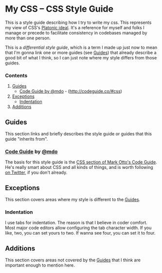 # My CSS – CSS Style Guide

This is a style guide describing how I try to write my css. This represents my view of CSS's [Platonic ideal]. It's a reference for myself and folks I manage or precede to facilitate consistency in codebases managed by more than one person.

This is a <i>differential style guide</i>, which is a term I made up just now to mean that I'm gonna link one or more guides (see [Guides]) that already describe a good bit of what I think, so I can just note where my style differs from those guides.

### Contents
1. [Guides]
   -  [Code Guide by @mdo] - (<http://codeguide.co/#css>)
2. [Exceptions]
   -  [Indentation]
3. [Additions]

<!-- Internal links -->
[Guides]:             #guides
[Code Guide by @mdo]: #code-guide-by-mdo
[Exceptions]:         #exceptions
[Indentation]:        #indentation
[Additions]:          #additions


## Guides

This section links and briefly describes the style guide or guides that this guide "inherits from".

### [Code Guide] by [@mdo]
The basis for this style guide is the [CSS section of Mark Otto's Code Guide][Code Guide §CSS]. He's really smart about CSS and all kinds of things, and is worth following [on Twitter][@mdo on Twitter], if you don't already.


## Exceptions

This section covers areas where my style is different to the [Guides].

### Indentation
I use tabs for indentation.  The reason is that I believe in coder comfort.  Most major code editors allow configuring the tab character width.  If you like, two, you can set yours to two.  If wanna see four, you can set it to four.


## Additions

This section covers areas not covered by the [Guides] that I think are important enough to mention here.


<!-- External links -->
[Platonic ideal]:  http://en.wikipedia.org/wiki/Platonic_idealism "Platonic idealism - Wikipedia"
[Code Guide]:      http://codeguide.co "Code Guide by @mdo"
[Code Guide §CSS]: http://codeguide.co#css "Code Guide by @mdo (CSS)"
[@mdo]:            https://github.com/mdo "mdo (Mark Otto) on GitHub"
[@mdo on Twitter]: https://twitter.com/mdo "Mark Otto (@mdo) | Twitter"
[CSS Guidelines]:  http://cssguidelin.es "CSS Guidelines"
